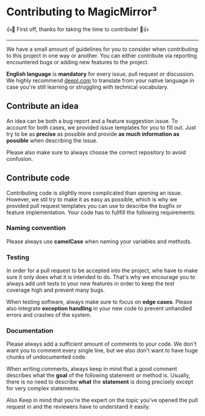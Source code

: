 # Contributing to MagicMirror³

👍🎉 First off, thanks for taking the time to contribute! 🎉👍

---

We have a small amount of guidelines for you to consider when contributing to this project in one way or another. You can either contribute via reporting encountered bugs or adding new features to the project.

**English language** is **mandatory** for every issue, pull request or discussion. We highly recommend [deepl.com](https://www.deepl.com/translate) to translate from your native language in case you're still learning or struggling with technical vocabulary.

## Contribute an idea
An idea can be both a bug report and a feature suggestion issue. To account for both cases, we provided issue templates for you to fill out. Just try to be as **precise** as possible and provide **as much information as possible** when describing the issue.

Please also make sure to always choose the correct repository to avoid confusion.

## Contribute code
Contributing code is slightly more complicated than opening an issue. However, we stil try to make it as easy as possible, which is why we provided pull request templates you can use to describe the bugfix or feature implementation. Your code has to fullfill the following requirements:

### Naming convention
Please always use **camelCase** when naming your variables and methods.

### Testing
In order for a pull request to be accepted into the project, whe have to make sure it only does what it is intended to do. That's why we encourage you to always add unit tests to your new features in order to keep the test coverage high and prevent many bugs.

When testing software, always make sure to focus on **edge cases**. Please also integrate **exception handling** in your new code to prevent unhandled errors and crashes of the system.

### Documentation
Please always add a sufficient amount of comments to your code. We don't want you to comment every single line, but we also don't want to have huge chunks of undocumented code. 

When writing comments, always keep in mind that a good comment describes what the **goal** of the following statement or method is. Usually, there is no need to describe **what** the **statement** is doing precisely except for very complex statements. 

Also Keep in mind that you're the expert on the topic you've opened the pull request in and the reviewers have to understand it easily.

